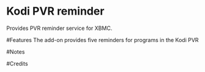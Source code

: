 Kodi PVR reminder
==================

Provides PVR reminder service for XBMC.

#Features
 The add-on provides five reminders for programs in the Kodi PVR

#Notes
  

#Credits
  